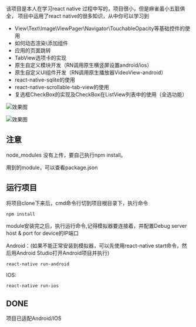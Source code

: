该项目是本人在学习react native 过程中写的，项目很小，但是麻雀虽小五脏俱全，
项目中运用了react native的很多知识，从中你可以学习到

- View\Text\Image\ViewPager\Navigator\TouchableOpacity等基础控件的使用
- 如何动态渲染\添加组件
- 应用的页面跳转
- TabView选项卡的实现
- 原生自定义模块开发（RN调用原生横竖屏设置android/ios）
- 原生自定义UI组件开发（RN调用原生播放器VideoView-android）
- react-native-sqlite的使用
- react-native-scrollable-tab-view的使用
- 复选框CheckBox的实现及CheckBox在ListView列表中的使用（全选功能）

![效果图](https://github.com/helengray/XiFan/raw/master/xifan.gif)

![效果图](https://github.com/helengray/XiFan/raw/master/xifan2.gif)
## 注意
node_modules 没有上传，要自己执行npm install。

用到的module，可以查看package.json


## 运行项目
将项目clone下来后，cmd命令行切到项目根目录下，执行命令

```
npm install 
```

module安装完之后，执行运行命令,记得模拟器要连接着，并配置Debug server host & port for device的IP端口

Android：(如果不能正常安装到模拟器，可以先使用react-native start命令，然后用Android Studio打开Android项目并执行)

```
react-native run-android
```
IOS:

```
react-native run-ios
```

## DONE
项目已适配Android/IOS
